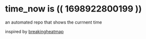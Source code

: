 # time_now is (( 1698922800199 ))

an automated repo that shows the currnent time

inspired by [breakingheatmap](https://github.com/breakingheatmap/breakingheatmap)
